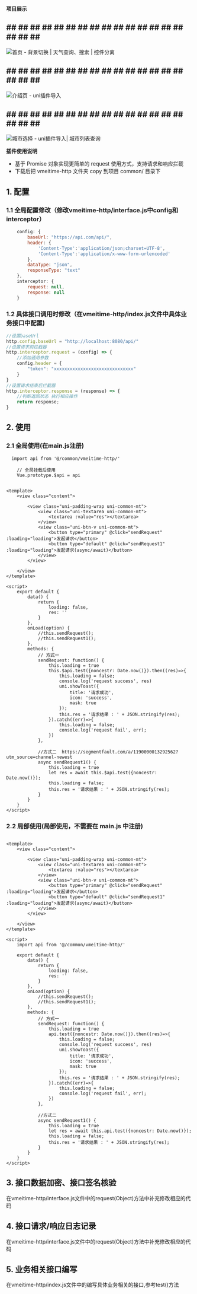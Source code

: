 **项目展示**

## ## ## ## ## ## ## ## ## ## ## ## ## ## ## ## ## ## ## ## 


![首页 - 背景切换 | 天气查询、搜索 | 控件分离](https://pic3.zhimg.com/80/v2-c4800bf5e6e0a31a5ed106ec43c09309_hd.png)
## ## ## ## ## ## ## ## ## ## ## ## ## ## ## ## ## ## ## ## 
![介绍页 - uni插件导入](https://pic4.zhimg.com/80/v2-f98f4e30ef6f4acf46e7a5e4b73822aa_hd.png)
## ## ## ## ## ## ## ## ## ## ## ## ## ## ## ## ## ## ## ##
![城市选择 - uni插件导入| 城市列表查询](https://pic2.zhimg.com/80/v2-ab8451d688d108f79a2295a3502f8b1f_hd.png)



**插件使用说明**

- 基于 Promise 对象实现更简单的 request 使用方式，支持请求和响应拦截
- 下载后把 vmeitime-http 文件夹 copy 到项目 common/ 目录下

## 1. 配置 

### 1.1 全局配置修改（修改vmeitime-http/interface.js中config和interceptor）
``` javascript 
	config: {
		baseUrl: "https://api.com/api/",
		header: {
			'Content-Type':'application/json;charset=UTF-8',
			'Content-Type':'application/x-www-form-urlencoded'
		},    
		dataType: "json",  
		responseType: "text"
	},
	interceptor: {
		request: null,
		response: null
	}
```
	
### 1.2 具体接口调用时修改（在vmeitime-http/index.js文件中具体业务接口中配置)
``` javascript
//设置baseUrl
http.config.baseUrl = "http://localhost:8080/api/"
//设置请求前拦截器
http.interceptor.request = (config) => {
    //添加通用参数
    config.header = {
        "token": "xxxxxxxxxxxxxxxxxxxxxxxxxxxxxx"
    }
}
//设置请求结束后拦截器
http.interceptor.response = (response) => {
    //判断返回状态 执行相应操作
    return response;
}
```	


## 2. 使用

### 2.1 全局使用(在main.js注册)

``` //  main.js
  import api from '@/common/vmeitime-http/'
	
	// 全局挂载后使用
	Vue.prototype.$api = api
```

``` // pages/index/index.vue

<template>
	<view class="content">
		
		<view class="uni-padding-wrap uni-common-mt">
			<view class="uni-textarea uni-common-mt">
				<textarea :value="res"></textarea>
			</view>
			<view class="uni-btn-v uni-common-mt">
				<button type="primary" @click="sendRequest" :loading="loading">发起请求</button>
				<button type="default" @click="sendRequest1" :loading="loading">发起请求(async/await)</button>
			</view>
		</view>
		
	</view>
</template>

<script>
	export default {
		data() {
			return {
				loading: false,
				res: ''
			}
		},
		onLoad(option) {
			//this.sendRequest();
			//this.sendRequest1();
		},
		methods: {
			// 方式一
			sendRequest: function() {
				this.loading = true
				this.$api.test({noncestr: Date.now()}).then((res)=>{
					this.loading = false;
					console.log('request success', res)
					uni.showToast({
						title: '请求成功',
						icon: 'success',
						mask: true
					});
					this.res = '请求结果 : ' + JSON.stringify(res);
				}).catch((err)=>{
					this.loading = false;
					console.log('request fail', err);
				})
			},
			
			//方式二  https://segmentfault.com/a/1190000013292562?utm_source=channel-newest
			async sendRequest1() {
				this.loading = true
				let res = await this.$api.test({noncestr: Date.now()});
				this.loading = false;
				this.res = '请求结果 : ' + JSON.stringify(res);
			}
		}
	}
</script>
```


### 2.2 局部使用(局部使用，不需要在 main.js 中注册) 

``` // pages/index/index.vue

<template>
	<view class="content">
		
		<view class="uni-padding-wrap uni-common-mt">
			<view class="uni-textarea uni-common-mt">
				<textarea :value="res"></textarea>
			</view>
			<view class="uni-btn-v uni-common-mt">
				<button type="primary" @click="sendRequest" :loading="loading">发起请求</button>
				<button type="default" @click="sendRequest1" :loading="loading">发起请求(async/await)</button>
			</view>
		</view>
		
	</view>
</template>

<script>
    import api from '@/common/vmeitime-http/'

    export default {
        data() {
            return {
				loading: false,
				res: ''
			}
        },
        onLoad(option) {
        	//this.sendRequest();
        	//this.sendRequest1();
        },
        methods: {
        	// 方式一
        	sendRequest: function() {
        		this.loading = true
        		api.test({noncestr: Date.now()}).then((res)=>{
        			this.loading = false;
        			console.log('request success', res)
        			uni.showToast({
        				title: '请求成功',
        				icon: 'success',
        				mask: true
        			});
        			this.res = '请求结果 : ' + JSON.stringify(res);
        		}).catch((err)=>{
        			this.loading = false;
        			console.log('request fail', err);
        		})
        	},
        	
        	//方式二
        	async sendRequest1() {
        		this.loading = true
        		let res = await this.api.test({noncestr: Date.now()});
        		this.loading = false;
        		this.res = '请求结果 : ' + JSON.stringify(res);
        	}
        }
    }
</script>

```


## 3. 接口数据加密、接口签名核验

在vmeitime-http/interface.js文件中的request(Object)方法中补充修改相应的代码

## 4. 接口请求/响应日志记录

在vmeitime-http/interface.js文件中的request(Object)方法中补充修改相应的代码

## 5. 业务相关接口编写

在vmeitime-http/index.js文件中的编写具体业务相关的接口,参考test()方法



	
